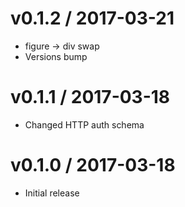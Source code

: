 v0.1.2 / 2017-03-21
===================

 * figure -> div swap
 * Versions bump


v0.1.1 / 2017-03-18
===================

 * Changed HTTP auth schema


v0.1.0 / 2017-03-18
===================

 * Initial release
